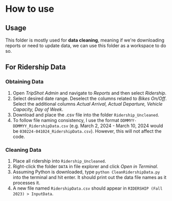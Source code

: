 # How to use
## Usage
This folder is mostly used for **data cleaning**, meaning if we're downloading reports or need to update data, we can use this folder as a workspace to do so.
## For Ridership Data
### Obtaining Data
1. Open *TripShot Admin* and navigate to *Reports* and then select *Ridership*.
2. Select desired date range. Deselect the columns related to *Bikes On/Off*. Select the additional columns *Actual Arrival, Actual Departure, Vehicle Capacity, Day of Week*.
3. Download and place the .csv file into the folder `Ridership_Uncleaned`. 
4. To follow file naming consistency, I use the format `DDMMYY-DDMMYY_RidershipData.csv` (e.g. March 2, 2024 - March 10, 2024 would be `030224-041024_RidershipData.csv`). However, this will not affect the code.
### Cleaning Data
1. Place all ridership into `Ridership_Uncleaned`.
2. Right-click the folder `DATA` in file explorer and click *Open in Terminal*.
3. Assuming Python is downloaded, type `python CleanRidershipData.py` into the terminal and hit enter. It should print out the data file names as it processes it.
4. A new file named `RidershipData.csv` should appear in `RIDERSHIP (Fall 2023) > InputData`.